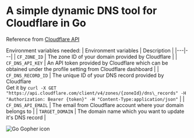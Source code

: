 # A simple dynamic DNS tool for Cloudflare in Go <br /> 

Reference from [Cloudflare API](https://developers.cloudflare.com/api/operations/dns-records-for-a-zone-update-dns-record) <br />

Environment variables needed:
| Environment variables | Description |
|---|---|
| `CF_ZONE_ID` | The zone ID of your domain provided by Cloudflare |
| `CF_DNS_API_KEY` | An API token provided by Cloudflare which can be obtained under the profile setting from Cloudflare dashboard |
| `CF_DNS_RECORD_ID` | The unique ID of your DNS record provided by Cloudflare <br /> Get it by `curl -X GET "https://api.cloudflare.com/client/v4/zones/{zoneId}/dns\_records" -H "Authorization: Bearer {token}" -H "Content-Type:application/json"` |
| `CF_DNS_API_EMAIL` | The email from Cloudflare account where your domain belongs to |
| `TARGET_DOMAIN` | The domain name which you want to update it's DNS record |

![Go Gopher icon](https://github.com/doz-8108/dynamic-dns-home/assets/40817247/d127188e-d451-40fc-b414-1e08fc8755cf)
